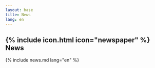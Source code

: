 ```yaml
---
layout: base
title: News
lang: en
---
```


## {% include icon.html icon="newspaper" %} News

{% include news.md lang="en" %}
